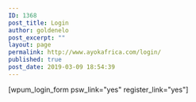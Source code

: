 ```yaml
---
ID: 1368
post_title: Login
author: goldenelo
post_excerpt: ""
layout: page
permalink: http://www.ayokafrica.com/login/
published: true
post_date: 2019-03-09 18:54:39
---
```

[wpum_login_form psw_link="yes" register_link="yes"]